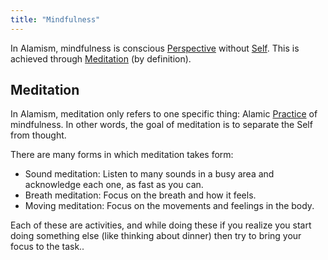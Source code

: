 ```yaml
---
title: "Mindfulness"
---
```


In Alamism, mindfulness is conscious [Perspective](Terms/Perspective.md) without [Self](Terms/Self.md). This is achieved through [Meditation](Terms/Mindfulness.md#Meditation) (by definition).

## Meditation

In Alamism, meditation only refers to one specific thing: Alamic [Practice](Terms/Practice.md) of mindfulness.
In other words, the goal of meditation is to separate the Self from thought.

There are many forms in which meditation takes form:

- Sound meditation: Listen to many sounds in a busy area and acknowledge each one, as fast as you can.
- Breath meditation: Focus on the breath and how it feels.
- Moving meditation: Focus on the movements and feelings in the body.

Each of these are activities, and while doing these if you realize you start doing something else (like thinking about dinner) then try to bring your focus to the task..
